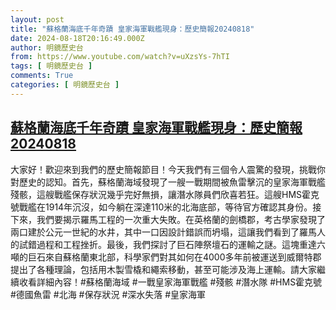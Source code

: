 ```yaml
---
layout: post
title: "蘇格蘭海底千年奇蹟 皇家海軍戰艦現身：歷史簡報20240818"
date: 2024-08-18T20:16:49.000Z
author: 明鏡歷史台
from: https://www.youtube.com/watch?v=uXzsYs-7hTI
tags: [ 明鏡歷史台 ]
comments: True
categories: [ 明鏡歷史台 ]
---
```

<!--1724012209000-->
[蘇格蘭海底千年奇蹟 皇家海軍戰艦現身：歷史簡報20240818](https://www.youtube.com/watch?v=uXzsYs-7hTI)
------

<div>
大家好！歡迎來到我們的歷史簡報節目！今天我們有三個令人震驚的發現，挑戰你對歷史的認知。首先，蘇格蘭海域發現了一艘一戰期間被魚雷擊沉的皇家海軍戰艦殘骸，這艘戰艦保存狀況幾乎完好無損，讓潛水隊員們欣喜若狂。這艘HMS霍克號戰艦在1914年沉沒，如今躺在深達110米的北海底部，等待官方確認其身份。接下來，我們要揭示羅馬工程的一次重大失敗。在英格蘭的劍橋郡，考古學家發現了兩口建於公元一世紀的水井，其中一口因設計錯誤而坍塌，這讓我們看到了羅馬人的試錯過程和工程挫折。最後，我們探討了巨石陣祭壇石的運輸之謎。這塊重達六噸的巨石來自蘇格蘭東北部，科學家們對其如何在4000多年前被運送到威爾特郡提出了各種理論，包括用木製雪橇和繩索移動，甚至可能涉及海上運輸。請大家繼續收看詳細內容！#蘇格蘭海域 #一戰皇家海軍戰艦 #殘骸 #潛水隊 #HMS霍克號 #德國魚雷 #北海 #保存狀況 #深水失落 #皇家海軍
</div>
